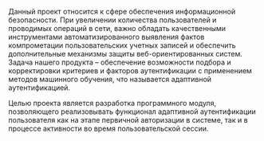Данный проект относится к сфере обеспечения информационной безопасности. При увеличении количества пользователей и проводимых операций в сети, важно обладать качественными инструментами автоматизированного выявления фактов компрометации пользовательских учетных записей и обеспечить дополнительные механизмы защиты веб-ориентированных систем. Задача нашего продукта – обеспечение возможности подбора и корректировки критериев и факторов аутентификации с применением методов машинного обучения, что называется адаптивной аутентификацией.

Целью проекта является разработка программного модуля, позволяющего реализовывать функционал адаптивной аутентификации пользователя как на этапе первичной авторизации в системе, так и в процессе активности во время пользовательской сессии.
